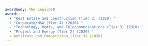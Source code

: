 ```yaml
---
awardbody: The Legal500
award:
  - "Real Estate and Construction (Tier 2) (2020) "
  - "Corporate/M&A (Tier 4) (2020) "
  - "Technology, Media, and Telecommunications (Tier 3) (2020) "
  - "Project and Energy (Tier 2) (2020) "
  - Antitrust and Competition (Tier 3) (2020)
---
```

